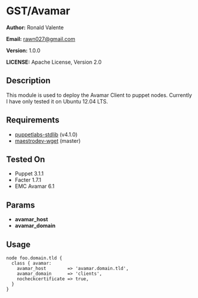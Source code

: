 # GST/Avamar

**Author:** Ronald Valente

**Email:** <rawn027@gmail.com>

**Version:** 1.0.0

**LICENSE:** Apache License, Version 2.0


## Description
This module is used to deploy the Avamar Client to puppet nodes. Currently I have only tested it on Ubuntu 12.04 LTS.

## Requirements
* [puppetlabs-stdlib](https://forge.puppetlabs.com/puppetlabs/stdlib) (v4.1.0)
* [maestrodev-wget](https://github.com/maestrodev/puppet-wget) (master)

## Tested On
* Puppet 3.1.1
* Facter 1.7.1
* EMC Avamar 6.1

## Params
* **avamar_host**
* **avamar_domain**

## Usage
```
node foo.domain.tld {
  class { avamar:
    avamar_host        => 'avamar.domain.tld',
    avamar_domain      => 'clients',
    nocheckcertificate => true,
  }
}
```
